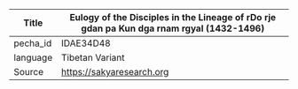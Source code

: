 |Title | Eulogy of the Disciples in the Lineage of rDo rje gdan pa Kun dga rnam rgyal (1432-1496) 
| --- | --- 
|pecha_id | IDAE34D48
|language | Tibetan Variant
|Source | https://sakyaresearch.org